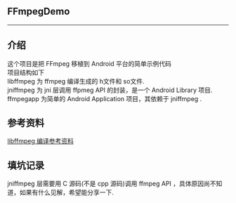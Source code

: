 ## FFmpegDemo
----
介绍
----
这个项目是把 FFmpeg 移植到 Android 平台的简单示例代码  
项目结构如下  
libffmpeg 为 ffmpeg 编译生成的 h文件和 so文件.  
jniffmpeg 为 jni 层调用 ffpmeg API 的封装，是一个 Android Library 项目.  
ffmpegapp 为简单的 Android Application 项目，其依赖于 jniffmpeg .  

参考资料
-----
[libffmpeg 编译参考资料](http://sunnybird.github.io/2017/04/14/%E5%9F%BA%E4%BA%8EAndroid%E5%B9%B3%E5%8F%B0%E7%BC%96%E8%AF%91FFmpeg-3-2-4/)

填坑记录
-----
jniffmpeg 层需要用 C 源码(不是 cpp 源码)调用 ffmpeg API ，具体原因尚不知道，如果有什么见解，希望能分享一下.
